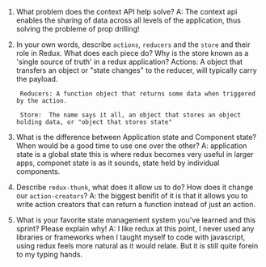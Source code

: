 




1. What problem does the context API help solve?
    A: The context api enables the sharing of data across all levels of the application, thus solving the probleme of prop drilling!

2. In your own words, describe `actions`, `reducers` and the `store` and their role in Redux. What does each piece do? Why is the store known as a 'single source of truth' in a redux application?
        Actions: A object that transfers an object or "state changes" to the reducer, will typically carry the payload.  

        Reducers: A function object that returns some data when triggered by the action. 

        Store:  The name says it all, an object that stores an object holding data, or "object that stores state"

3. What is the difference between Application state and Component state? When would be a good time to use one over the other?
        A: application state is a global state this is where redux becomes very useful in larger apps, componet state is as it sounds, state held by individual components.

4. Describe `redux-thunk`, what does it allow us to do? How does it change our `action-creators`?
        A: the biggest benifit of it is that it allows you to write action creators that can return a function instead of just an action. 

5. What is your favorite state management system you've learned and this sprint? Please explain why!
        A: I like redux at this point, I never used any libraries or frameworks when I taught myself to code with javascript, using redux feels more natural as it would relate. But it is still quite forein to my typing hands. 
